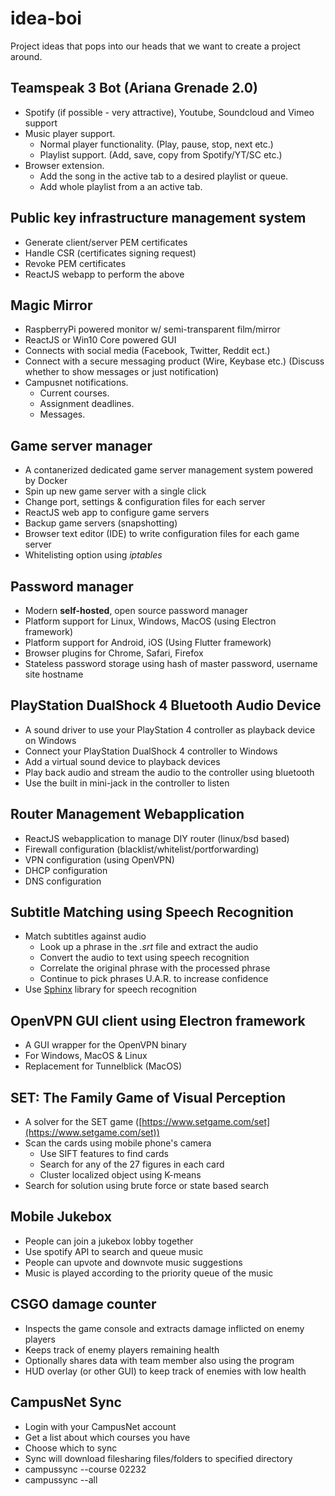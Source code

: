 # idea-boi
Project ideas that pops into our heads that we want to create a project around.

## Teamspeak 3 Bot (Ariana Grenade 2.0) 
 * Spotify (if possible - very attractive), Youtube, Soundcloud and Vimeo support
 * Music player support.
   * Normal player functionality. (Play, pause, stop, next etc.)
   * Playlist support. (Add, save, copy from Spotify/YT/SC etc.)
 * Browser extension.
   * Add the song in the active tab to a desired playlist or queue.
   * Add whole playlist from a an active tab.
 
## Public key infrastructure management system
 * Generate client/server PEM certificates
 * Handle CSR (certificates signing request)
 * Revoke PEM certificates
 * ReactJS webapp to perform the above
 
## Magic Mirror
 * RaspberryPi powered monitor w/ semi-transparent film/mirror
 * ReactJS or Win10 Core powered GUI
 * Connects with social media (Facebook, Twitter, Reddit ect.)
 * Connect with a secure messaging product (Wire, Keybase etc.) (Discuss whether to show messages or just notification)
 * Campusnet notifications.
   * Current courses.
   * Assignment deadlines.
   * Messages.
   
## Game server manager
 * A contanerized dedicated game server management system powered by Docker
 * Spin up new game server with a single click
 * Change port, settings & configuration files for each server
 * ReactJS web app to configure game servers
 * Backup game servers (snapshotting) 
 * Browser text editor (IDE) to write configuration files for each game server
 * Whitelisting option using *iptables*

## Password manager
 * Modern **self-hosted**, open source password manager
 * Platform support for Linux, Windows, MacOS (using Electron framework)
 * Platform support for Android, iOS (Using Flutter framework)
 * Browser plugins for Chrome, Safari, Firefox
 * Stateless password storage using hash of master password, username site hostname
 
 ## PlayStation DualShock 4 Bluetooth Audio Device
  * A sound driver to use your PlayStation 4 controller as playback device on Windows
  * Connect your PlayStation DualShock 4 controller to Windows
  * Add a virtual sound device to playback devices
  * Play back audio and stream the audio to the controller using bluetooth
  * Use the built in mini-jack in the controller to listen
  
 ## Router Management Webapplication
  * ReactJS webapplication to manage DIY router (linux/bsd based)
  * Firewall configuration (blacklist/whitelist/portforwarding)
  * VPN configuration (using OpenVPN)
  * DHCP configuration
  * DNS configuration
  
 ## Subtitle Matching using Speech Recognition
  * Match subtitles against audio
    * Look up a phrase in the *.srt* file and extract the audio
    * Convert the audio to text using speech recognition
    * Correlate the original phrase with the processed phrase
    * Continue to pick phrases U.A.R. to increase confidence
  * Use [Sphinx](http://www.sphinx-doc.org/en/master/) library for speech recognition
  
 ## OpenVPN GUI client using Electron framework
  * A GUI wrapper for the OpenVPN binary
  * For Windows, MacOS & Linux
  * Replacement for Tunnelblick (MacOS)
  
 ## SET: The Family Game of Visual Perception
  * A solver for the SET game ([https://www.setgame.com/set](https://www.setgame.com/set))
  * Scan the cards using mobile phone's camera
    - Use SIFT features to find cards
    - Search for any of the 27 figures in each card
    - Cluster localized object using K-means
  * Search for solution using brute force or state based search
  
## Mobile Jukebox
 * People can join a jukebox lobby together
 * Use spotify API to search and queue music
 * People can upvote and downvote music suggestions
 * Music is played according to the priority queue of the music
 
## CSGO damage counter
 * Inspects the game console and extracts damage inflicted on enemy players
 * Keeps track of enemy players remaining health
 * Optionally shares data with team member also using the program
 * HUD overlay (or other GUI) to keep track of enemies with low health

## CampusNet Sync
 * Login with your CampusNet account
 * Get a list about which courses you have
 * Choose which to sync
 * Sync will download filesharing files/folders to specified directory
 * campussync --course 02232
 * campussync --all
